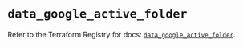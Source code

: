 # `data_google_active_folder`

Refer to the Terraform Registry for docs: [`data_google_active_folder`](https://registry.terraform.io/providers/hashicorp/google/5.43.1/docs/data-sources/active_folder).
